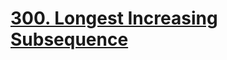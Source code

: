 # [300. Longest Increasing Subsequence](https://leetcode.com/problems/longest-increasing-subsequence/description/)
